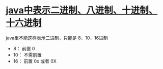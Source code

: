 # [java中表示二进制、八进制、十进制、十六进制](http://blog.csdn.net/muxiaoshan/article/details/7526291)



java里不能这样表示二进制，只能是   8，10，16进制 

- 8：         前置   0
- 10：      不需前置 
- 16：      前置   0x   或者   0X